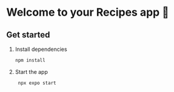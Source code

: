 # Welcome to your Recipes app 👋


## Get started

1. Install dependencies

   ```bash
   npm install
   ```

2. Start the app

   ```bash
    npx expo start
   ```

